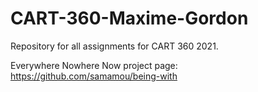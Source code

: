 # CART-360-Maxime-Gordon

Repository for all assignments for CART 360 2021.

Everywhere Nowhere Now project page:
https://github.com/samamou/being-with

